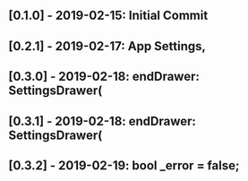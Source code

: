 ## [0.1.0] - 2019-02-15: Initial Commit
## [0.2.1] - 2019-02-17: App Settings, 
## [0.3.0] - 2019-02-18: endDrawer: SettingsDrawer( 
## [0.3.1] - 2019-02-18: endDrawer: SettingsDrawer( 
## [0.3.2] - 2019-02-19: bool _error = false; 